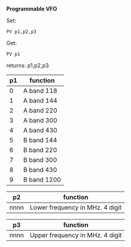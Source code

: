 __Programmable VFO__

Set:

	PV p1,p2,p3

Get:

	PV p1

returns: p1,p2,p3

|p1|function|
|---|---|
|0|A band 118
|1|A band 144
|2|A band 220
|3|A band 300
|4|A band 430
|5|B band 144
|6|B band 220
|7|B band 300
|8|B band 430
|9|B band 1200

|p2|function|
|---|---|
|nnnn|Lower frequency in MHz. 4 digit

|p3|function|
|---|---|
|nnnn|Upper frequency in MHz. 4 digit
